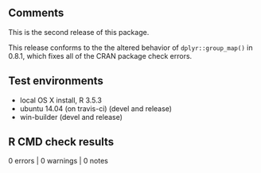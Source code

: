 ## Comments
This is the second release of this package.

This release conforms to the the altered behavior of `dplyr::group_map()` in 
0.8.1, which fixes all of the CRAN package check errors.

## Test environments
* local OS X install, R 3.5.3
* ubuntu 14.04 (on travis-ci) (devel and release)
* win-builder (devel and release)

## R CMD check results

0 errors | 0 warnings | 0 notes
